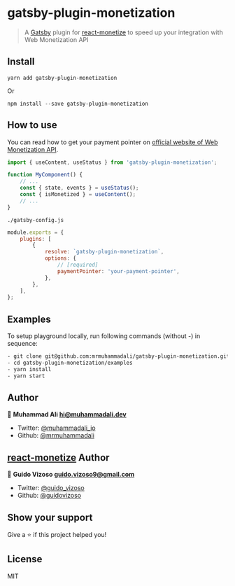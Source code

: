 # gatsby-plugin-monetization

> A [Gatsby](https://github.com/gatsbyjs/gatsby) plugin for [react-monetize](https://github.com/guidovizoso/react-monetize) to speed up your integration with Web Monetization API

## Install

`yarn add gatsby-plugin-monetization`

Or

`npm install --save gatsby-plugin-monetization`

## How to use

You can read how to get your payment pointer on [official website of Web Monetization API](https://webmonetization.org/docs/receiving).

```js
import { useContent, useStatus } from 'gatsby-plugin-monetization';

function MyComponent() {
    // ...
    const { state, events } = useStatus();
    const { isMonetized } = useContent();
    // ...
}
```

`./gatsby-config.js`

```js
module.exports = {
    plugins: [
        {
            resolve: `gatsby-plugin-monetization`,
            options: {
                // [required]
                paymentPointer: 'your-payment-pointer',
            },
        },
    ],
};
```

## Examples

To setup playground locally, run following commands (without -) in sequence:

```sh
- git clone git@github.com:mrmuhammadali/gatsby-plugin-monetization.git
- cd gatsby-plugin-monetization/examples
- yarn install
- yarn start
```


## Author

👤 **Muhammad Ali <hi@muhammadali.dev>**

-   Twitter: [@muhammadali_io](https://twitter.com/muhammadali_io)
-   Github: [@mrmuhammadali](https://github.com/mrmuhammadali)

## [react-monetize](https://github.com/guidovizoso/react-monetize) Author

👤 **Guido Vizoso <guido.vizoso9@gmail.com>**

-   Twitter: [@guido_vizoso](https://twitter.com/guido_vizoso)
-   Github: [@guidovizoso](https://github.com/guidovizoso)

## Show your support

Give a ⭐️ if this project helped you!

## License

MIT
